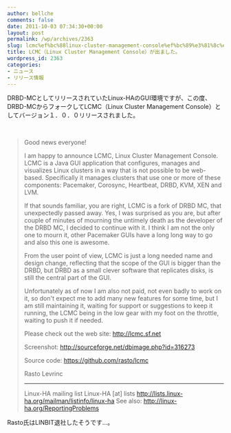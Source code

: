 ```yaml
---
author: bellche
comments: false
date: 2011-10-03 07:34:30+00:00
layout: post
permalink: /wp/archives/2363
slug: lcmc%ef%bc%88linux-cluster-management-console%ef%bc%89%e3%81%8c%e5%87%ba%e3%81%be%e3%81%97%e3%81%9f%e3%80%82
title: LCMC（Linux Cluster Management Console）が出ました。
wordpress_id: 2363
categories:
- ニュース
- リリース情報
---
```


DRBD-MCとしてリリースされていたLinux-HAのGUI環境ですが、この度、DRBD-MCからフォークしてLCMC（Linux Cluster Management Console）としてバージョン１．０．０リリースされました。

 


<blockquote>Good news everyone!

I am happy to announce LCMC, Linux Cluster Management Console. LCMC is a
Java GUI application that configures, manages and visualizes Linux clusters in a
way that is not possible to be web-based. Specifically it manages clusters
that use one or more of these components: Pacemaker, Corosync, Heartbeat,
DRBD, KVM, XEN and LVM.

If that sounds familiar, you are right, LCMC is a fork of DRBD MC, that
unexpectedly passed away. Yes, I was surprised as you are, but after couple of
minutes of mourning the untimely death as the developer of the DRBD MC, I
decided to continue with it. I think I am not the only one to mourn it, other
Pacemaker GUIs have a long long way to go and also this one is awesome.

From the user point of view, LCMC is just a long needed name and design
change, reflecting that the scope of the GUI is bigger than the DRBD, but
DRBD as a small clever software that replicates disks, is still the central
part of the GUI.

Unfortunately as of now I am also not paid, not even badly to work on it,
so don't expect me to add many new features for some time, but I am
still maintaining it, waiting for support or suggestions to keep it running,
the LCMC being in the low gear with my foot on the throttle, waiting to push
it if needed.

Please check out the web site:
http://lcmc.sf.net

Screenshot:
http://sourceforge.net/dbimage.php?id=316273

Source code:
https://github.com/rasto/lcmc

Rasto Levrinc
_______________________________________________
Linux-HA mailing list
Linux-HA [at] lists
http://lists.linux-ha.org/mailman/listinfo/linux-ha
See also: http://linux-ha.org/ReportingProblems</blockquote>



Rasto氏はLINBIT退社したそうです…。

